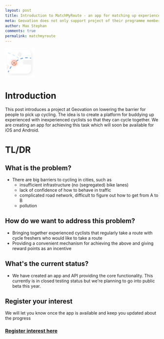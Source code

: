 ```yaml
---
layout: post
title: Introduction to MatchMyRoute - an app for matching up experienced with inexperienced cyclists
meta: Geovation does not only support project of their programme members, but we also work on our own projects. MatchMyRoute links into our current annual focus of greener and smarter communities. Its aim is to make cycling more accessible and lower the barrier to picking up cycling. This is done by connecting experienced cyclists who regularly take a route with inexperienced cyclists who can join the experienced on their route.
author: Max Stephan
comments: true
permalink: matchmyroute
---
```


![MatchMyRoute Logo](/assets/matchmyroute_logo.png)

# Introduction

This post introduces a project at Geovation on lowering the barrier for people to pick up cycling. The idea is to create a platform for buddying up experienced with inexperienced cyclists so that they can cycle together. We are creating an app for achieving this task which will soon be available for iOS and Android.

# TL/DR

## What is the problem?

* There are big barriers to cycling in cities, such as
  * insufficient infrastructure (no (segregated) bike lanes)
  * lack of confidence of how to behave in traffic
  * complicated road network, difficult to figure out how to get from A to B
  * pollution

## How do we want to address this problem?

* Bringing together experienced cyclists that regularly take a route with cycle freshers who would like to take a route
* Providing a convenient mechanism for achieving the above and giving reward points as an incentive

## What's the current status?

* We have created an app and API providing the core functionality. This currently is in closed testing status but we're planning to go into public beta this year.

## Register your interest

We will let you know once the app is available and keep you updated about the progress

### [Register interest here](http://eepurl.com/cZSJXf)
